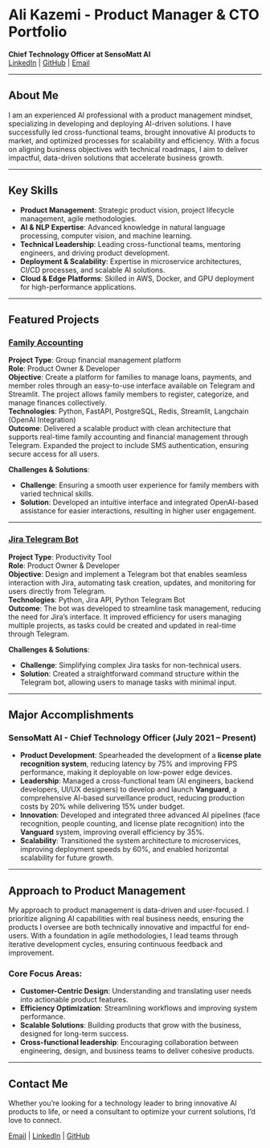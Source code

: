 
# Ali Kazemi - Product Manager & CTO Portfolio

**Chief Technology Officer at SensoMatt AI**  
[LinkedIn](https://www.linkedin.com/in/ali-kazemi-199510/) | [GitHub](https://github.com/alikaz3mi) | [Email](mailto:alikazemi@ieee.org)

---

## About Me

I am an experienced AI professional with a product management mindset, specializing in developing and deploying AI-driven solutions. I have successfully led cross-functional teams, brought innovative AI products to market, and optimized processes for scalability and efficiency. With a focus on aligning business objectives with technical roadmaps, I aim to deliver impactful, data-driven solutions that accelerate business growth.

---

## Key Skills

- **Product Management**: Strategic product vision, project lifecycle management, agile methodologies.
- **AI & NLP Expertise**: Advanced knowledge in natural language processing, computer vision, and machine learning.
- **Technical Leadership**: Leading cross-functional teams, mentoring engineers, and driving product development.
- **Deployment & Scalability**: Expertise in microservice architectures, CI/CD processes, and scalable AI solutions.
- **Cloud & Edge Platforms**: Skilled in AWS, Docker, and GPU deployment for high-performance applications.

---

## Featured Projects

### [Family Accounting](https://github.com/alikaz3mi/family-accounting)

**Project Type**: Group financial management platform  
**Role**: Product Owner & Developer  
**Objective**: Create a platform for families to manage loans, payments, and member roles through an easy-to-use interface available on Telegram and Streamlit. The project allows family members to register, categorize, and manage finances collectively.  
**Technologies**: Python, FastAPI, PostgreSQL, Redis, Streamlit, Langchain (OpenAI Integration)  
**Outcome**: Delivered a scalable product with clean architecture that supports real-time family accounting and financial management through Telegram. Expanded the project to include SMS authentication, ensuring secure access for all users.

**Challenges & Solutions**:
- **Challenge**: Ensuring a smooth user experience for family members with varied technical skills.
- **Solution**: Developed an intuitive interface and integrated OpenAI-based assistance for easier interactions, resulting in higher user engagement.

---

### [Jira Telegram Bot](https://github.com/alikaz3mi/jira-telegram-bot)

**Project Type**: Productivity Tool  
**Role**: Product Owner & Developer  
**Objective**: Design and implement a Telegram bot that enables seamless interaction with Jira, automating task creation, updates, and monitoring for users directly from Telegram.  
**Technologies**: Python, Jira API, Python Telegram Bot  
**Outcome**: The bot was developed to streamline task management, reducing the need for Jira’s interface. It improved efficiency for users managing multiple projects, as tasks could be created and updated in real-time through Telegram.

**Challenges & Solutions**:
- **Challenge**: Simplifying complex Jira tasks for non-technical users.
- **Solution**: Created a straightforward command structure within the Telegram bot, allowing users to manage tasks with minimal input.

---

## Major Accomplishments

### SensoMatt AI - **Chief Technology Officer (July 2021 – Present)**

- **Product Development**: Spearheaded the development of a **license plate recognition system**, reducing latency by 75% and improving FPS performance, making it deployable on low-power edge devices.
- **Leadership**: Managed a cross-functional team (AI engineers, backend developers, UI/UX designers) to develop and launch **Vanguard**, a comprehensive AI-based surveillance product, reducing production costs by 20% while delivering 15% under budget.
- **Innovation**: Developed and integrated three advanced AI pipelines (face recognition, people counting, and license plate recognition) into the **Vanguard** system, improving overall efficiency by 35%.
- **Scalability**: Transitioned the system architecture to microservices, improving deployment speeds by 60%, and enabled horizontal scalability for future growth.

---

## Approach to Product Management

My approach to product management is data-driven and user-focused. I prioritize aligning AI capabilities with real business needs, ensuring the products I oversee are both technically innovative and impactful for end-users. With a foundation in agile methodologies, I lead teams through iterative development cycles, ensuring continuous feedback and improvement.

### Core Focus Areas:
- **Customer-Centric Design**: Understanding and translating user needs into actionable product features.
- **Efficiency Optimization**: Streamlining workflows and improving system performance.
- **Scalable Solutions**: Building products that grow with the business, designed for long-term success.
- **Cross-functional leadership**: Encouraging collaboration between engineering, design, and business teams to deliver cohesive products.

---

## Contact Me

Whether you’re looking for a technology leader to bring innovative AI products to life, or need a consultant to optimize your current solutions, I’d love to connect.

[Email](mailto:alikazemi@ieee.org) | [LinkedIn](https://www.linkedin.com/in/ali-kazemi-199510/) | [GitHub](https://github.com/alikaz3mi)
